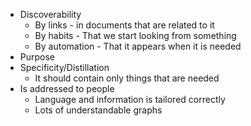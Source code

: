 - Discoverability
	- By links - in documents that are related to it
	- By habits - That we start looking from something
	- By automation - That it appears when it is needed
- Purpose
- Specificity/Distillation
	- It should contain only things that are needed
- Is addressed to people
	- Language and information is tailored correctly
	- Lots of understandable graphs
